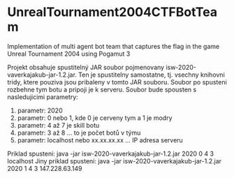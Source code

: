 # UnrealTournament2004CTFBotTeam
Implementation of multi agent bot team that captures the flag in the game Unreal Tournament 2004 using Pogamut 3


Projekt obsahuje spustitelný JAR soubor pojmenovany isw-2020-vaverkajakub-jar-1.2.jar. Ten je spustitelny samostatne, tj. vsechny knihovni tridy, ktere pouziva jsou pribaleny v tomto JAR souboru. Soubor po spusteni rozbehne tym botu a pripoji je k serveru. Soubor bude spousten s nasledujicimi parametry:
1. parametr: 2020
2. parametr: 0 nebo 1, kde 0 je cerveny tym a 1 je modry
3. parametr: 4 až 7 je skill botu
4. parametr: 3 až 8 ... to je počet botů v týmu
5. parametr: localhost nebo xx.xx.xx.xx ... IP adresa serveru

Priklad spusteni:
java -jar isw-2020-vaverkajakub-jar-1.2.jar 2020 0 4 3 localhost
Jiny priklad spusteni:
java -jar isw-2020-vaverkajakub-jar-1.2.jar 2020 1 4 3 147.228.63.149
